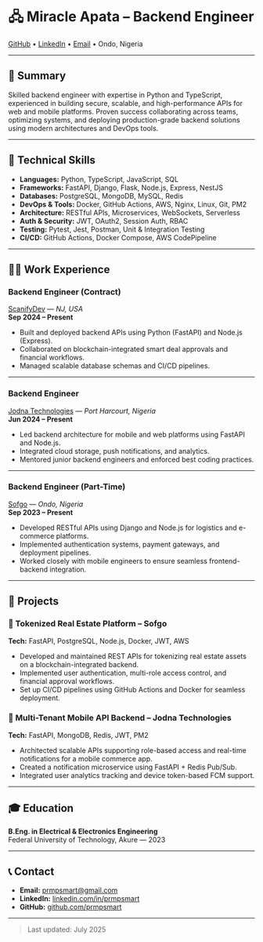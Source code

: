 # 🖧 Miracle Apata – Backend Engineer

[GitHub](https://github.com/prmpsmart) • [LinkedIn](https://linkedin.com/in/prmpsmart) • [Email](mailto:prmpsmart@gmail.com) • Ondo, Nigeria

---

## 💼 Summary

Skilled backend engineer with expertise in Python and TypeScript, experienced in building secure, scalable, and high-performance APIs for web and mobile platforms. Proven success collaborating across teams, optimizing systems, and deploying production-grade backend solutions using modern architectures and DevOps tools.

---

## 🧰 Technical Skills

- **Languages:** Python, TypeScript, JavaScript, SQL
- **Frameworks:** FastAPI, Django, Flask, Node.js, Express, NestJS
- **Databases:** PostgreSQL, MongoDB, MySQL, Redis
- **DevOps & Tools:** Docker, GitHub Actions, AWS, Nginx, Linux, Git, PM2
- **Architecture:** RESTful APIs, Microservices, WebSockets, Serverless
- **Auth & Security:** JWT, OAuth2, Session Auth, RBAC
- **Testing:** Pytest, Jest, Postman, Unit & Integration Testing
- **CI/CD:** GitHub Actions, Docker Compose, AWS CodePipeline

---

## 🧑‍💻 Work Experience

### **Backend Engineer (Contract)**

[ScanifyDev](https://scanifydev.com/) — _NJ, USA_  
**Sep 2024 – Present**

- Built and deployed backend APIs using Python (FastAPI) and Node.js (Express).
- Collaborated on blockchain-integrated smart deal approvals and financial workflows.
- Managed scalable database schemas and CI/CD pipelines.

---

### **Backend Engineer**

[Jodna Technologies](https://www.jodnatechnologies.com/) — _Port Harcourt, Nigeria_  
**Jun 2024 – Present**

- Led backend architecture for mobile and web platforms using FastAPI and Node.js.
- Integrated cloud storage, push notifications, and analytics.
- Mentored junior backend engineers and enforced best coding practices.

---

### **Backend Engineer (Part-Time)**

[Sofgo](https://sofgo.io/) — _Ondo, Nigeria_  
**Sep 2023 – Present**

- Developed RESTful APIs using Django and Node.js for logistics and e-commerce platforms.
- Implemented authentication systems, payment gateways, and deployment pipelines.
- Worked closely with mobile engineers to ensure seamless frontend-backend integration.

---

## 🚀 Projects

### 🔹 Tokenized Real Estate Platform – Sofgo

**Tech:** FastAPI, PostgreSQL, Node.js, Docker, JWT, AWS

- Developed and maintained REST APIs for tokenizing real estate assets on a blockchain-integrated backend.
- Implemented user authentication, multi-role access control, and financial approval workflows.
- Set up CI/CD pipelines using GitHub Actions and Docker for seamless deployment.

### 🔹 Multi-Tenant Mobile API Backend – Jodna Technologies

**Tech:** FastAPI, MongoDB, Redis, JWT, PM2

- Architected scalable APIs supporting role-based access and real-time notifications for a mobile commerce app.
- Created a notification microservice using FastAPI + Redis Pub/Sub.
- Integrated user analytics tracking and device token-based FCM support.

---

## 🎓 Education

**B.Eng. in Electrical & Electronics Engineering**  
Federal University of Technology, Akure — 2023

---

## 📞 Contact

- **Email:** <prmpsmart@gmail.com>
- **LinkedIn:** [linkedin.com/in/prmpsmart](https://linkedin.com/in/prmpsmart)
- **GitHub:** [github.com/prmpsmart](https://github.com/prmpsmart)

---

> Last updated: July 2025
